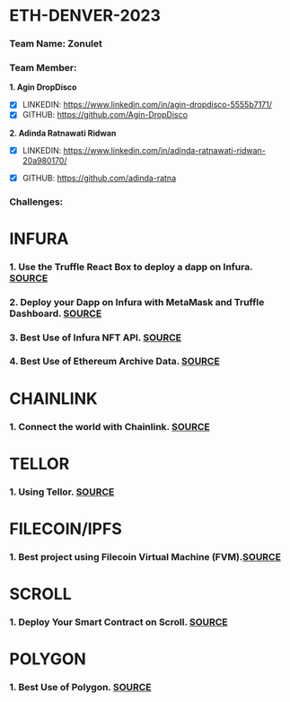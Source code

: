 # ETH-DENVER-2023
### Team Name: Zonulet
### Team Member: 
**1. Agin DropDisco**
- [x] LINKEDIN: https://www.linkedin.com/in/agin-dropdisco-5555b7171/
- [x] GITHUB: https://github.com/Agin-DropDisco

**2. Adinda Ratnawati Ridwan**
- [x] LINKEDIN: https://www.linkedin.com/in/adinda-ratnawati-ridwan-20a980170/
- [x] GITHUB: https://github.com/adinda-ratna


### Challenges:

# INFURA

### 1. Use the Truffle React Box to deploy a dapp on Infura. [SOURCE](https://github.com/Agin-DropDisco/ETH-DENVER-HACK-2023/tree/main/INFURA/truffle-react-box)

### 2. Deploy your Dapp on Infura with MetaMask and Truffle Dashboard. [SOURCE](https://github.com/Agin-DropDisco/ETH-DENVER-HACK-2023/tree/main/INFURA/truffle-dashboard)

### 3. Best Use of Infura NFT API. [SOURCE](https://github.com/Agin-DropDisco/ETH-DENVER-HACK-2023/tree/main/INFURA/Best-Use-of-Infura-NFT-API)

### 4. Best Use of Ethereum Archive Data. [SOURCE](https://github.com/Agin-DropDisco/ETH-DENVER-HACK-2023/tree/main/INFURA/Best-Use-of-Ethereum-Archive-Data)


# CHAINLINK
### 1. Connect the world with Chainlink. [SOURCE](https://github.com/Agin-DropDisco/ETH-DENVER-HACK-2023/tree/main/CHAINLINK/connect-the-world-with-chainlink)


# TELLOR
### 1. Using Tellor. [SOURCE](https://github.com/Agin-DropDisco/ETH-DENVER-HACK-2023/tree/main/TELLOR)


# FILECOIN/IPFS
### 1. Best project using Filecoin Virtual Machine (FVM).[SOURCE](https://github.com/Agin-DropDisco/ETH-DENVER-HACK-2023/tree/main/FILECOIN/Best-project-using-Filecoin-Virtual-Machine-(FVM))

# SCROLL
### 1. Deploy Your Smart Contract on Scroll. [SOURCE](https://github.com/Agin-DropDisco/ETH-DENVER-HACK-2023/tree/main/SCROLL/Deploy-your-smart-contract-on-Scroll)

# POLYGON
### 1. Best Use of Polygon. [SOURCE](https://github.com/Agin-DropDisco/ETH-DENVER-HACK-2023/tree/main/POLYGON/Best-Use-of-Polygon)
